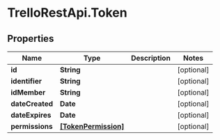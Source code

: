 # TrelloRestApi.Token

## Properties

Name | Type | Description | Notes
------------ | ------------- | ------------- | -------------
**id** | **String** |  | [optional] 
**identifier** | **String** |  | [optional] 
**idMember** | **String** |  | [optional] 
**dateCreated** | **Date** |  | [optional] 
**dateExpires** | **Date** |  | [optional] 
**permissions** | [**[TokenPermission]**](TokenPermission.md) |  | [optional] 


